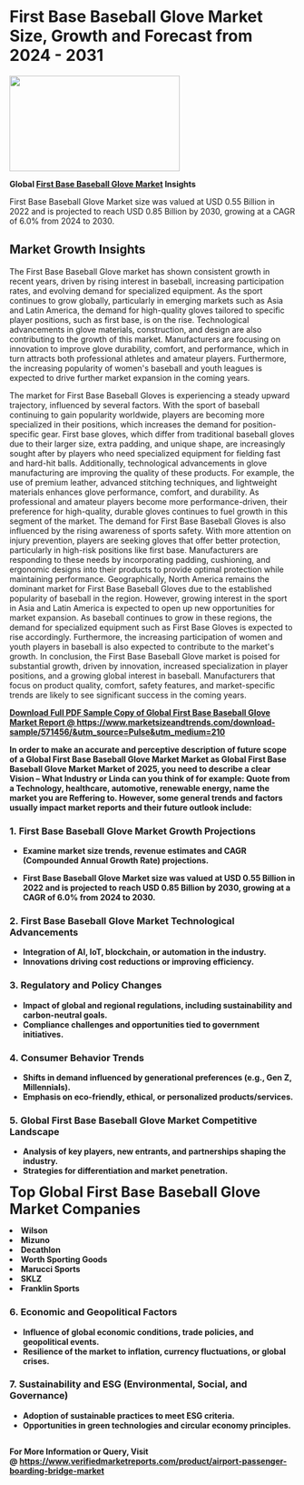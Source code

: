 <H1>First Base Baseball Glove Market Size, Growth and Forecast from 2024 - 2031</H1><img class="aligncenter size-medium wp-image-584254" src="https://thirdeyenews.in/wp-content/uploads/2024/09/Global-Market-Research-300x168.jpeg" alt="" width="300" height="168" /><p><strong>Global&nbsp;<a href="https://www.marketsizeandtrends.com/download-sample/571456/&amp;utm_source=Pulse&amp;utm_medium=210">First Base Baseball Glove Market</a> Insights</strong></p><p>First Base Baseball Glove Market size was valued at USD 0.55 Billion in 2022 and is projected to reach USD 0.85 Billion by 2030, growing at a CAGR of 6.0% from 2024 to 2030.</p><p><h2>Market Growth Insights</h2> <p>The First Base Baseball Glove market has shown consistent growth in recent years, driven by rising interest in baseball, increasing participation rates, and evolving demand for specialized equipment. As the sport continues to grow globally, particularly in emerging markets such as Asia and Latin America, the demand for high-quality gloves tailored to specific player positions, such as first base, is on the rise. Technological advancements in glove materials, construction, and design are also contributing to the growth of this market. Manufacturers are focusing on innovation to improve glove durability, comfort, and performance, which in turn attracts both professional athletes and amateur players. Furthermore, the increasing popularity of women's baseball and youth leagues is expected to drive further market expansion in the coming years.</p> <p><strong><a href="#"></a></strong></p> <p>The market for First Base Baseball Gloves is experiencing a steady upward trajectory, influenced by several factors. With the sport of baseball continuing to gain popularity worldwide, players are becoming more specialized in their positions, which increases the demand for position-specific gear. First base gloves, which differ from traditional baseball gloves due to their larger size, extra padding, and unique shape, are increasingly sought after by players who need specialized equipment for fielding fast and hard-hit balls. Additionally, technological advancements in glove manufacturing are improving the quality of these products. For example, the use of premium leather, advanced stitching techniques, and lightweight materials enhances glove performance, comfort, and durability. As professional and amateur players become more performance-driven, their preference for high-quality, durable gloves continues to fuel growth in this segment of the market. The demand for First Base Baseball Gloves is also influenced by the rising awareness of sports safety. With more attention on injury prevention, players are seeking gloves that offer better protection, particularly in high-risk positions like first base. Manufacturers are responding to these needs by incorporating padding, cushioning, and ergonomic designs into their products to provide optimal protection while maintaining performance. Geographically, North America remains the dominant market for First Base Baseball Gloves due to the established popularity of baseball in the region. However, growing interest in the sport in Asia and Latin America is expected to open up new opportunities for market expansion. As baseball continues to grow in these regions, the demand for specialized equipment such as First Base Gloves is expected to rise accordingly. Furthermore, the increasing participation of women and youth players in baseball is also expected to contribute to the market's growth. In conclusion, the First Base Baseball Glove market is poised for substantial growth, driven by innovation, increased specialization in player positions, and a growing global interest in baseball. Manufacturers that focus on product quality, comfort, safety features, and market-specific trends are likely to see significant success in the coming years.</p> <p><strong><a href="#"></p><p><span class=""><strong>Download Full PDF Sample Copy of Global First Base Baseball Glove Market Report</strong> @ <a href="https://www.marketsizeandtrends.com/download-sample/571456/&amp;utm_source=Pulse&amp;utm_medium=210" target="_blank">https://www.marketsizeandtrends.com/download-sample/571456/&amp;utm_source=Pulse&amp;utm_medium=210</a></span></p><p>In order to make an accurate and perceptive description of future scope of a Global&nbsp;First Base Baseball Glove Market Market as Global&nbsp;First Base Baseball Glove Market Market of 2025, you need to describe a clear Vision &ndash; What Industry or Linda can you think of for example: Quote from a Technology, healthcare, automotive, renewable energy, name the market you are Reffering to. However, some general trends and factors usually impact market reports and their future outlook include:</p><h3>1.&nbsp;<strong>First Base Baseball Glove Market Growth Projections</strong></h3><ul><li>Examine market size trends, revenue estimates and CAGR (Compounded Annual Growth Rate) projections.</li><li><p>First Base Baseball Glove Market size was valued at USD 0.55 Billion in 2022 and is projected to reach USD 0.85 Billion by 2030, growing at a CAGR of 6.0% from 2024 to 2030.</p></li></ul><h3>2.&nbsp;<strong>First Base Baseball Glove Market Technological Advancements</strong></h3><ul><li>Integration of AI, IoT, blockchain, or automation in the industry.</li><li>Innovations driving cost reductions or improving efficiency.</li></ul><h3>3.&nbsp;<strong>Regulatory and Policy Changes</strong></h3><ul><li>Impact of global and regional regulations, including sustainability and carbon-neutral goals.</li><li>Compliance challenges and opportunities tied to government initiatives.</li></ul><h3>4.&nbsp;<strong>Consumer Behavior Trends</strong></h3><ul><li>Shifts in demand influenced by generational preferences (e.g., Gen Z, Millennials).</li><li>Emphasis on eco-friendly, ethical, or personalized products/services.</li></ul><h3>5.&nbsp;<strong>Global First Base Baseball Glove Market Competitive Landscape</strong></h3><ul><li>Analysis of key players, new entrants, and partnerships shaping the industry.</li><li>Strategies for differentiation and market penetration.</li></ul><p data-pm-slice="1 1 []"><span style="color: inherit; font-family: inherit; font-size: 25px;">Top Global First Base Baseball Glove Market Companies</span></p><div class="" data-test-id=""><p><li>Wilson</li><li> Mizuno</li><li> Decathlon</li><li> Worth Sporting Goods</li><li> Marucci Sports</li><li> SKLZ</li><li> Franklin Sports</li></p></div><h3>6.&nbsp;<strong>Economic and Geopolitical Factors</strong></h3><ul><li>Influence of global economic conditions, trade policies, and geopolitical events.</li><li>Resilience of the market to inflation, currency fluctuations, or global crises.</li></ul><h3>7.&nbsp;<strong>Sustainability and ESG (Environmental, Social, and Governance)</strong></h3><ul><li>Adoption of sustainable practices to meet ESG criteria.</li><li>Opportunities in green technologies and circular economy principles.</li></ul><h2><strong style="font-size: 14px;">For More Information or Query, Visit @&nbsp;</strong><a style="background-color: #ffffff; font-size: 14px;" href="https://www.marketsizeandtrends.com/report/first-base-baseball-glove-market/" target="_blank">https://www.verifiedmarketreports.com/product/airport-passenger-boarding-bridge-market</a></h2>
